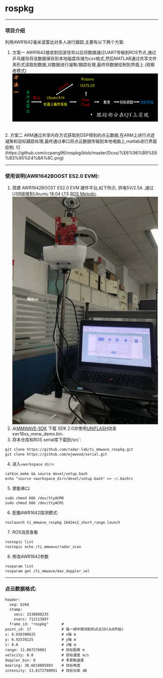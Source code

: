 # rospkg
---
### 项目介绍
利用AWR1642毫米波雷达对多人进行跟踪,主要有以下两个方案:
1. 方案一
AWR1642接收到回波信号以后将数据通过UART传输到ROS节点,通过乒乓缓存将该数据保存到本地磁盘存储为csv格式,然后MATLAB通过共享文件夹形式读取到数据,对数据进行凝聚/跟踪处理,最终将数据绘制到界面上.(观察者模式)
![](https://github.com/ccpang96/rospkg/blob/master/Dcos/%E6%96%B9%E6%B3%95%E4%B8%80.png)
</br>
2. 方案二
ARM通过共享内存方式获取到DSP得到的点云数据,在ARM上进行点迹凝聚和目标跟踪处理,最终通过串口将点云数据传输到本地电脑上,matlab进行界面绘制.
![](https://github.com/ccpang96/rospkg/blob/master/Dcos/%E6%96%B9%E6%B3%95%E4%BA%8C.png)



---
### 使用说明(AWR1642BOOST ES2.0 EVM):
1. 搭建 AWR1642BOOST ES2.0 EVM 硬件平台,如下所示, 供电5V/2.5A ,通过USB链接到Ubuntu 18.04 LTS [ROS Melodic](http://wiki.ros.org/melodic).
![](https://github.com/ccpang96/rospkg/blob/master/Dcos/%E7%A1%AC%E4%BB%B6%E4%B8%BB%E8%A7%86%E5%9B%BE1.png)
2. 从[MMWAVE-SDK](http://www.ti.com/tool/MMWAVE-SDK) 下载 SDK 2.0并使用[UNIFLASH](http://www.ti.com/tool/UNIFLASH)烧录 xwr16xx_mmw_demo.bin.
3. 将本仓库和ROS serial库下载到<workspace dir>/src`:
```
git clone https://github.com/radar-lab/ti_mmwave_rospkg.git
git clone https://github.com/wjwwood/serial.git
```
4. 进入`<workspace dir>`:

```
catkin_make && source devel/setup.bash
echo "source <workspace_dir>/devel/setup.bash" >> ~/.bashrc
```

5. 使能串口:
```
sudo chmod 666 /dev/ttyACM0
sudo chmod 666 /dev/ttyACM1
```
6. 配置AWR1642探测模式:
```
roslaunch ti_mmwave_rospkg 1642es2_short_range.launch
```
7. ROS消息查看
```
rostopic list
rostopic echo /ti_mmwave/radar_scan
```
8. 修改AWR1642参数
```
rosparam list
rosparam get /ti_mmwave/max_doppler_vel
```

---
### 点云数据格式:
```
header: 
  seq: 6264
  stamp: 
    secs: 1538888235
    nsecs: 712113897
  frame_id: "rospkg"      #
point_id: 17              # 每一帧中探测到的点云ID(从0开始)
x: 8.650390625            # x轴 m
y: 6.92578125             # y轴 m
z: 0.0                    # z轴 m
range: 11.067276001       # 目标距离 m
velocity: 0.0             # 目标速度 m/s
doppler_bin: 8            # 多普勒速度
bearing: 38.6818885803    # 目标角度
intensity: 13.6172780991  # 目标功率 dB
```
